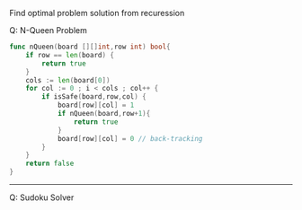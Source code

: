 Find optimal problem solution from recuression

Q: N-Queen Problem

```go
func nQueen(board [][]int,row int) bool{
    if row == len(board) {
        return true
    }
    cols := len(board[0])
    for col := 0 ; i < cols ; col++ {
        if isSafe(board,row,col) {
            board[row][col] = 1
            if nQueen(board,row+1){
                return true
            }
            board[row][col] = 0 // back-tracking 
        }
    }
    return false
}
```

---

Q: Sudoku Solver 

```go
```